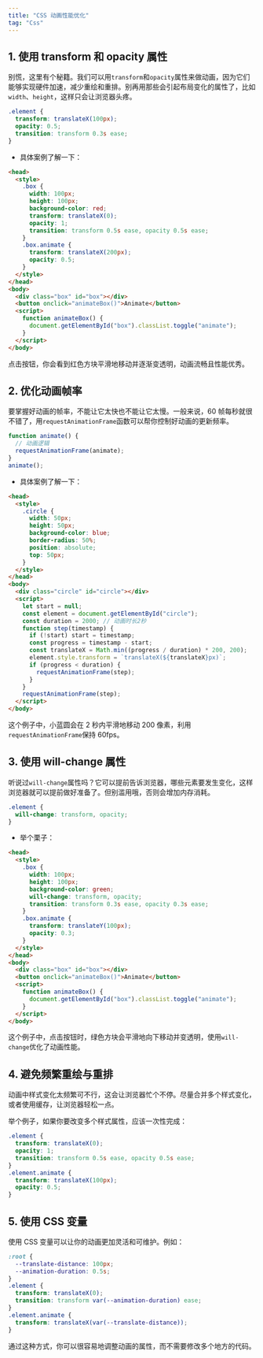 ```yaml
---
title: "CSS 动画性能优化"
tag: "Css"
---
```


## 1\. 使用 transform 和 opacity 属性

别慌，这里有个秘籍。我们可以用`transform`和`opacity`属性来做动画，因为它们能够实现硬件加速，减少重绘和重排。别再用那些会引起布局变化的属性了，比如`width`、`height`，这样只会让浏览器头疼。

```css
.element {
  transform: translateX(100px);
  opacity: 0.5;
  transition: transform 0.3s ease;
}
```

- 具体案例了解一下：

```html
<head>
  <style>
    .box {
      width: 100px;
      height: 100px;
      background-color: red;
      transform: translateX(0);
      opacity: 1;
      transition: transform 0.5s ease, opacity 0.5s ease;
    }
    .box.animate {
      transform: translateX(200px);
      opacity: 0.5;
    }
  </style>
</head>
<body>
  <div class="box" id="box"></div>
  <button onclick="animateBox()">Animate</button>
  <script>
    function animateBox() {
      document.getElementById("box").classList.toggle("animate");
    }
  </script>
</body>
```

点击按钮，你会看到红色方块平滑地移动并逐渐变透明，动画流畅且性能优秀。

## 2\. 优化动画帧率

要掌握好动画的帧率，不能让它太快也不能让它太慢。一般来说，60 帧每秒就很不错了，用`requestAnimationFrame`函数可以帮你控制好动画的更新频率。

```js
function animate() {
  // 动画逻辑
  requestAnimationFrame(animate);
}
animate();
```

- 具体案例了解一下：

```html
<head>
  <style>
    .circle {
      width: 50px;
      height: 50px;
      background-color: blue;
      border-radius: 50%;
      position: absolute;
      top: 50px;
    }
  </style>
</head>
<body>
  <div class="circle" id="circle"></div>
  <script>
    let start = null;
    const element = document.getElementById("circle");
    const duration = 2000; // 动画时长2秒
    function step(timestamp) {
      if (!start) start = timestamp;
      const progress = timestamp - start;
      const translateX = Math.min((progress / duration) * 200, 200);
      element.style.transform = `translateX(${translateX}px)`;
      if (progress < duration) {
        requestAnimationFrame(step);
      }
    }
    requestAnimationFrame(step);
  </script>
</body>
```

这个例子中，小蓝圆会在 2 秒内平滑地移动 200 像素，利用`requestAnimationFrame`保持 60fps。

## 3\. 使用 will-change 属性

听说过`will-change`属性吗？它可以提前告诉浏览器，哪些元素要发生变化，这样浏览器就可以提前做好准备了。但别滥用哦，否则会增加内存消耗。

```css
.element {
  will-change: transform, opacity;
}
```

- 举个栗子：

```html
<head>
  <style>
    .box {
      width: 100px;
      height: 100px;
      background-color: green;
      will-change: transform, opacity;
      transition: transform 0.3s ease, opacity 0.3s ease;
    }
    .box.animate {
      transform: translateY(100px);
      opacity: 0.3;
    }
  </style>
</head>
<body>
  <div class="box" id="box"></div>
  <button onclick="animateBox()">Animate</button>
  <script>
    function animateBox() {
      document.getElementById("box").classList.toggle("animate");
    }
  </script>
</body>
```

这个例子中，点击按钮时，绿色方块会平滑地向下移动并变透明，使用`will-change`优化了动画性能。

## 4\. 避免频繁重绘与重排

动画中样式变化太频繁可不行，这会让浏览器忙个不停。尽量合并多个样式变化，或者使用缓存，让浏览器轻松一点。

举个例子，如果你要改变多个样式属性，应该一次性完成：

```css
.element {
  transform: translateX(0);
  opacity: 1;
  transition: transform 0.5s ease, opacity 0.5s ease;
}
.element.animate {
  transform: translateX(100px);
  opacity: 0.5;
}
```

## 5\. 使用 CSS 变量

使用 CSS 变量可以让你的动画更加灵活和可维护。例如：

```css
:root {
  --translate-distance: 100px;
  --animation-duration: 0.5s;
}
.element {
  transform: translateX(0);
  transition: transform var(--animation-duration) ease;
}
.element.animate {
  transform: translateX(var(--translate-distance));
}
```

通过这种方式，你可以很容易地调整动画的属性，而不需要修改多个地方的代码。